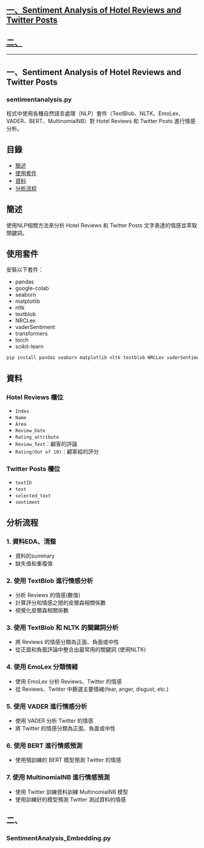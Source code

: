 ## [一、Sentiment Analysis of Hotel Reviews and Twitter Posts](#sentimentanalysis.py)
## [二、](#SentimentAnalysis_Embedding.py)
---

## 一、Sentiment Analysis of Hotel Reviews and Twitter Posts
### sentimentanalysis.py

程式中使用各種自然語言處理（NLP）套件（TextBlob、NLTK、EmoLex、VADER、BERT、MultinomialNB）對 Hotel Reviews 和 Twitter Posts 進行情感分析。

## 目錄

- [簡述](#簡述)
- [使用套件](#使用套件)
- [資料](#資料)
- [分析流程](#分析流程)

## 簡述

使用NLP相關方法來分析 Hotel Reviews 和 Twitter Posts 文字表達的情感並萃取關鍵詞。

## 使用套件

安裝以下套件：

- pandas
- google-colab
- seaborn
- matplotlib
- nltk
- textblob
- NRCLex
- vaderSentiment
- transformers
- torch
- scikit-learn

```bash
pip install pandas seaborn matplotlib nltk textblob NRCLex vaderSentiment transformers torch scikit-learn
```

## 資料

### Hotel Reviews 欄位
- `Index`
- `Name`
- `Area`
- `Review_Date`
- `Rating_attribute`
- `Review_Text`：顧客的評論
- `Rating(Out of 10)`：顧客給的評分

### Twitter Posts 欄位
- `textID`
- `text`
- `selected_text`
- `sentiment`

## 分析流程

### 1. 資料EDA、清整

- 資料的summary
- 缺失值和重複值

### 2. 使用 TextBlob 進行情感分析

- 分析 Reviews 的情感(數值)
- 計算評分和情感之間的皮爾森相關係數
- 視覺化皮爾森相關係數

### 3. 使用 TextBlob 和 NLTK 的關鍵詞分析

- 將 Reviews 的情感分類為正面、負面或中性
- 從正面和負面評論中整合出最常用的關鍵詞 (使用NLTK)

### 4. 使用 EmoLex 分類情緒

- 使用 EmoLex 分析 Reviews、Twitter 的情感
- 從 Reviews、Twitter 中篩選主要情緒(fear, anger, disgust, etc.)

### 5. 使用 VADER 進行情感分析

- 使用 VADER 分析 Twitter 的情感
- 將 Twitter 的情感分類為正面、負面或中性

### 6. 使用 BERT 進行情感預測

- 使用預訓練的 BERT 模型預測 Twitter 的情感

### 7. 使用 MultinomialNB 進行情感預測

- 使用 Twitter 訓練資料訓練 MultinomialNB 模型
- 使用訓練好的模型預測 Twitter 測試資料的情感

## 二、
### SentimentAnalysis_Embedding.py

